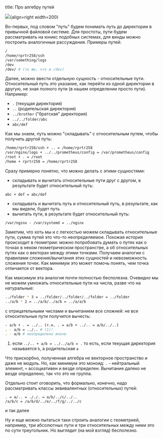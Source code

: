title: Про алгебру путей

![](/static/img/Phx0vbMM3O4.jpg){align=right width=200}

Во-первых, под словом "путь" будем понимать путь до директории в привычной файловой системе. Для простоты, пути будем рассматривать на юникс подобных системах, для винды можно построить аналогичные рассуждения. Примеры путей:
```bash
/
/home/rprtr258/ssh
/var/something/logs
/dev
/dev/ # (то же, что и /dev)
```

Далее, можно ввести отдельную сущность - относительные пути. Относительный путь это указание, как перейти из одной директории в другую, не зная полного пути (в нашем определении просто пути). Например:

- `.` (текущая директория)
- `..` (родительская директория)
- `../brother` ("братская" директория)
- `../../folder/abc`
- `abc/def`

Как мы знаем, путь можно "складывать" с относительным путем, чтобы получить другой путь:
```bash
/home/rprtr258/ssh + .. = /home/rprtr258
/var/nginx/logs + ../../prometheus/config = /var/prometheus/config
/root + . = /root
/home + rprtr258 = /home/rprtr258
```

Сразу примерно понятно, что можно делать с этими сущностями:

- складывать и вычитать относительные пути друг с другом, в результате будет относительный путь:
```
abc + def = abc/def
```
- складывать и вычитать путь и относительный путь, в результате, как мы видели, будет путь
- вычитать пути, в результате будет относительный путь:
```
/var/nginx - /var/systemd = ../nginx
```

Заметим, что хоть мы и с легкостью можем складывать относительные пути, сумма путей это что-то неопределяемое. Похожая история происходит в геометрии: можно попробовать думать о путях как о точках в неком геометрическом пространстве, а об относительных путях как о векторах между этими точками. Получаем аналогии с правилами сложения/вычитания этих сущностей и невозможность сложения точек. Как минимум это может помочь понять, чем точка отличается от вектора.

Как максимум эта аналогия почти полностью бесполезна. Очевидно мы не можем умножать относительные пути на числа, разве что на натуральные:
```bash
../folder * 3 = ../folder/../folder/../folder = ../folder
../a/b * 2 = ../a/b/../a/b = ../a/a/b
```
с отрицательными числами и вычитанием все сложней: не все относительные пути получится вычесть:
```{.bash .annotate}
- a/b + . = ../.. (т.к. . = a/b + ../.. = a/b/../..)
. - a/b = ../.. # (1)!
. - a/b # неопределено иначе
```

1. если `../.. + a/b = ../../a/b = .` то есть, если текущая директория называется `b`, а родительская `a`

Что прискорбно, полученная алгебра не векторное пространство и даже не модуль. Но, как минимум это моноид: `.` - нейтральный элемент, `+` ассоциативен и везде определен. Вычитание далеко не везде определено, так что это не группа.

Отдельно стоит оговорить, что формально, конечно, надо рассматривать классы эквивалентных (относительных) путей:
```
. = a/.. = ././. = a/b/../c/../..
/a/b/c = /a/b/d/../e/../f/g/../../c
```
и так далее

Ну и еще можно пытаться таки строить аналогии с геометрией, например, три абсолютных пути и три относительных между ними это по сути треугольник. Но выглядит (на мой взгляд) бесполезно.
